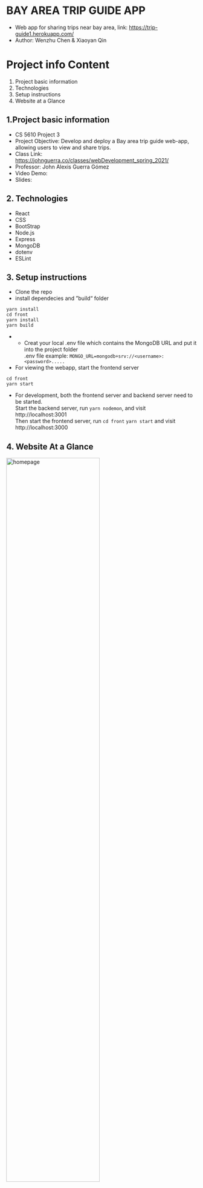 # BAY AREA TRIP GUIDE APP
- Web app for sharing trips near bay area, link: https://trip-guide1.herokuapp.com/
- Author: Wenzhu Chen & Xiaoyan Qin

# Project info Content
1. Project basic information
2. Technologies
3. Setup instructions
4. Website at a Glance

## 1.Project basic information
- CS 5610 Project 3
- Project Objective: Develop and deploy a Bay area trip guide web-app, allowing users to view and share trips.
- Class Link: https://johnguerra.co/classes/webDevelopment_spring_2021/
- Professor: John Alexis Guerra Gómez
- Video Demo: 
- Slides: 

## 2. Technologies
- React
- CSS
- BootStrap
- Node.js
- Express
- MongoDB
- dotenv
- ESLint

## 3. Setup instructions
- Clone the repo
- install dependecies and ”build“ folder
```
yarn install
cd front
yarn install
yarn build
```
- - Creat your local .env file which contains the MongoDB URL and put it into the project folder
   <br>.env file example: `MONGO_URL=mongodb+srv://<username>:<password>.....`
- For viewing the webapp, start the frontend server
```
cd front
yarn start
```
- For development, both the frontend server and backend server need to be started. 
   <br> Start the backend server, run  `yarn nodemon`, and visit http://localhost:3001
   <br> Then start the frontend server, run `cd front` `yarn start` and visit http://localhost:3000

## 4. Website At a Glance
<img width="70%" alt="homepage" src="https://user-images.githubusercontent.com/51281099/114477948-0ed11700-9bb2-11eb-9744-23395ed341ab.png
">
